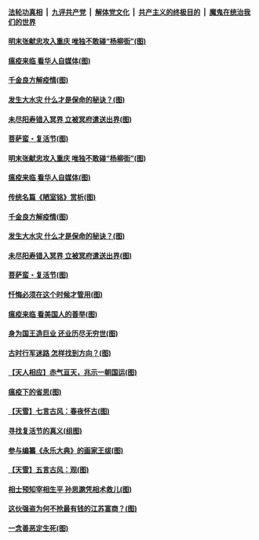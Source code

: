 

####  [法轮功真相](../../../../basic/blob/master/README.md?t=04151330) &nbsp;|&nbsp; [九评共产党](../../../../9ping.md/blob/master/README.md?t=04151330) &nbsp;|&nbsp; [解体党文化](../../../../jtdwh.md/blob/master/README.md?t=04151330)  &nbsp;|&nbsp; [共产主义的终极目的](../../../../gczydzjmd.md/blob/master/README.md?t=04151330) &nbsp;|&nbsp; [魔鬼在统治我们的世界](../../../../mgztzwmdsj.md/blob/master/README.md?t=04151330) 

#### [明末张献忠攻入重庆 唯独不敢碰“杨柳街”(图)](../pages/p7/929652.md?t=04151330) 

#### [瘟疫来临 看华人自媒体(图)](../pages/p7/929526.md?t=04151330) 

#### [千金良方解疫情(图)](../pages/p7/929420.md?t=04151330) 

#### [发生大水灾 什么才是保命的秘诀？(图)](../pages/p7/929338.md?t=04151330) 

#### [未尽阳寿错入冥界 立被冥府遣送出界(图)](../pages/p7/929599.md?t=04151330) 

#### [菩萨蛮・复活节(图)](../pages/p7/929651.md?t=04151330) 

#### [明末张献忠攻入重庆 唯独不敢碰“杨柳街”(图)](../pages/p7/929652.md?t=04151330) 

#### [瘟疫来临 看华人自媒体(图)](../pages/p7/929526.md?t=04151330) 

#### [传统名篇《陋室铭》赏析(图)](../pages/p7/929421.md?t=04151330) 

#### [千金良方解疫情(图)](../pages/p7/929420.md?t=04151330) 

#### [发生大水灾 什么才是保命的秘诀？(图)](../pages/p7/929338.md?t=04151330) 

#### [未尽阳寿错入冥界 立被冥府遣送出界(图)](../pages/p7/929599.md?t=04151330) 

#### [菩萨蛮・复活节(图)](../pages/p7/929651.md?t=04151330) 

#### [忏悔必须在这个时候才管用(图)](../pages/p7/929300.md?t=04151330) 

#### [瘟疫来临 看美国人的善举(图)](../pages/p7/929525.md?t=04151330) 

#### [身为国王造巨业 还业历尽无穷世(图)](../pages/p7/929388.md?t=04151330) 

#### [古时行军迷路 怎样找到方向？(图)](../pages/p7/929418.md?t=04151330) 

#### [【天人相应】赤气亘天，兆示一朝国运(图)](../pages/p7/929177.md?t=04151330) 

#### [瘟疫下的省思(图)](../pages/p7/929065.md?t=04151330) 

#### [【天雪】七言古风：春夜怀古(图)](../pages/p7/929301.md?t=04151330) 

#### [寻找复活节的真义(组图)](../pages/p7/907298.md?t=04151330) 

#### [参与编纂《永乐大典》的画家王绂(图)](../pages/p7/927543.md?t=04151330) 

#### [【天雪】五言古风：观(图)](../pages/p7/929298.md?t=04151330) 

#### [相士预知宰相生平 孙思邈凭相术救儿(图)](../pages/p7/929127.md?t=04151330) 

#### [这伙强盗为何不抢最有钱的江苏富商？(图)](../pages/p7/929168.md?t=04151330) 

#### [一念善恶定生死(图)](../pages/p7/929057.md?t=04151330) 

